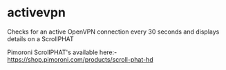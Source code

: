 # activevpn
Checks for an active OpenVPN connection every 30 seconds and displays details on a ScrollPHAT

Pimoroni ScrollPHAT's available here:-
https://shop.pimoroni.com/products/scroll-phat-hd
